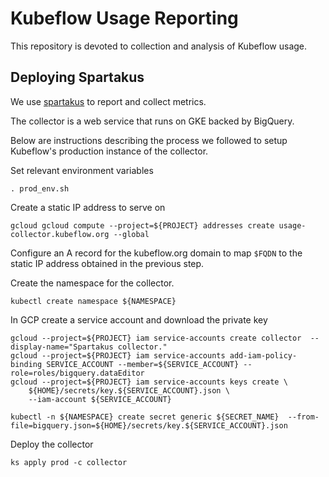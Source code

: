# Kubeflow Usage Reporting

This repository is devoted to collection and analysis of Kubeflow usage.

## Deploying Spartakus

We use [spartakus](https://github.com/kubernetes-incubator/spartakus) to report and collect metrics.

The collector is a web service that runs on GKE backed by BigQuery.

Below are instructions describing the process we followed to setup Kubeflow's production
instance of the collector.

Set relevant environment variables

```
. prod_env.sh
```

Create a static IP address to serve on

```
gcloud gcloud compute --project=${PROJECT} addresses create usage-collector.kubeflow.org --global
```

Configure an A record for the kubeflow.org domain to map `$FQDN` to the static IP address obtained in the previous step.

Create the namespace for the collector.
```
kubectl create namespace ${NAMESPACE}
```

In GCP create a service account and download the private key

```
gcloud --project=${PROJECT} iam service-accounts create collector  --display-name="Spartakus collector."
gcloud --project=${PROJECT} iam service-accounts add-iam-policy-binding SERVICE_ACCOUNT --member=${SERVICE_ACCOUNT} --role=roles/bigquery.dataEditor
gcloud --project=${PROJECT} iam service-accounts keys create \
    ${HOME}/secrets/key.${SERVICE_ACCOUNT}.json \
    --iam-account ${SERVICE_ACCOUNT}

kubectl -n ${NAMESPACE} create secret generic ${SECRET_NAME}  --from-file=bigquery.json=${HOME}/secrets/key.${SERVICE_ACCOUNT}.json
```

Deploy the collector

```
ks apply prod -c collector
```
